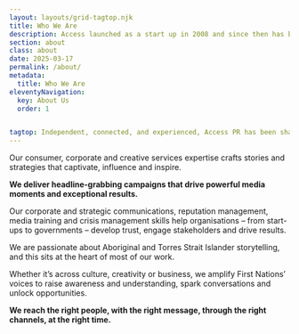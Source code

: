 ```yaml
---
layout: layouts/grid-tagtop.njk
title: Who We Are
description: Access launched as a start up in 2008 and since then has become one of the industry’s most respected independent communications and PR agencies.
section: about
class: about
date: 2025-03-17
permalink: /about/
metadata:
  title: Who We Are
eleventyNavigation:
  key: About Us
  order: 1


tagtop: Independent, connected, and experienced, Access PR has been shaping the success of iconic brands, destinations, events and organisations since 2008.
---
```



Our consumer, corporate and creative services expertise crafts stories and strategies that captivate, influence and inspire.

<strong>We deliver headline-grabbing campaigns that drive powerful media moments and exceptional results.</strong>

Our corporate and strategic communications, reputation management, media training and crisis management skills help organisations –  from start-ups to governments – develop trust, engage stakeholders and drive results. 

We are passionate about Aboriginal and Torres Strait Islander storytelling, and this sits at the heart of most of our work. 

Whether it’s across culture, creativity or business, we amplify First Nations’ voices to raise awareness and understanding, spark conversations and unlock opportunities.

<strong>We reach the right people, with the right message, through the right channels, at the right time.</strong>
